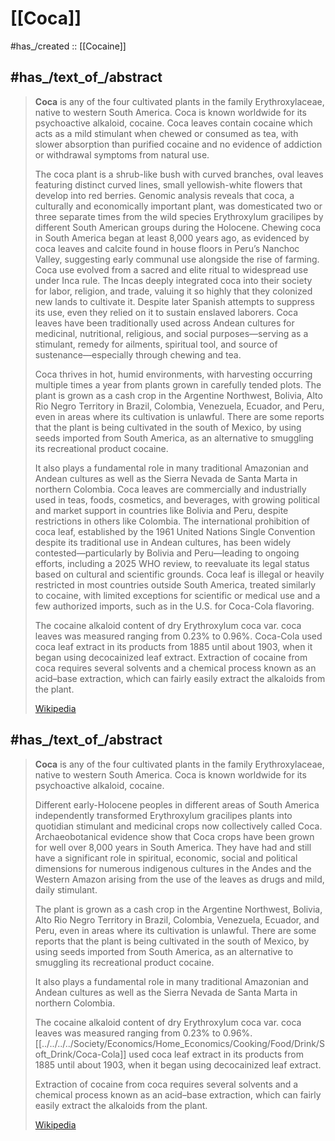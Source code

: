
# [[Coca]] 

#has_/created :: [[Cocaine]] 


## #has_/text_of_/abstract 

> **Coca** is any of the four cultivated plants in the family Erythroxylaceae, native to western South America. 
> Coca is known worldwide for its psychoactive alkaloid, cocaine. 
> Coca leaves contain cocaine which acts as a mild stimulant when chewed or consumed as tea, 
> with slower absorption than purified cocaine 
> and no evidence of addiction or withdrawal symptoms from natural use.
>
> The coca plant is a shrub-like bush with curved branches, oval leaves featuring distinct curved lines, small yellowish-white flowers that develop into red berries. Genomic analysis reveals that coca, a culturally and economically important plant, was domesticated two or three separate times from the wild species Erythroxylum gracilipes by different South American groups during the Holocene. Chewing coca in South America began at least 8,000 years ago, as evidenced by coca leaves and calcite found in house floors in Peru’s Nanchoc Valley, suggesting early communal use alongside the rise of farming. Coca use evolved from a sacred and elite ritual to widespread use under Inca rule. The Incas deeply integrated coca into their society for labor, religion, and trade, valuing it so highly that they colonized new lands to cultivate it. Despite later Spanish attempts to suppress its use, even they relied on it to sustain enslaved laborers. Coca leaves have been traditionally used across Andean cultures for medicinal, nutritional, religious, and social purposes—serving as a stimulant, remedy for ailments, spiritual tool, and source of sustenance—especially through chewing and tea.
>
> Coca thrives in hot, humid environments, with harvesting occurring multiple times a year from plants grown in carefully tended plots. The plant is grown as a cash crop in the Argentine Northwest, Bolivia, Alto Rio Negro Territory in Brazil, Colombia, Venezuela, Ecuador, and Peru, even in areas where its cultivation is unlawful. There are some reports that the plant is being cultivated in the south of Mexico, by using seeds imported from South America, as an alternative to smuggling its recreational product cocaine.
>
> It also plays a fundamental role in many traditional Amazonian and Andean cultures as well as the Sierra Nevada de Santa Marta in northern Colombia. Coca leaves are commercially and industrially used in teas, foods, cosmetics, and beverages, with growing political and market support in countries like Bolivia and Peru, despite restrictions in others like Colombia. The international prohibition of coca leaf, established by the 1961 United Nations Single Convention despite its traditional use in Andean cultures, has been widely contested—particularly by Bolivia and Peru—leading to ongoing efforts, including a 2025 WHO review, to reevaluate its legal status based on cultural and scientific grounds. Coca leaf is illegal or heavily restricted in most countries outside South America, treated similarly to cocaine, with limited exceptions for scientific or medical use and a few authorized imports, such as in the U.S. for Coca-Cola flavoring.
>
> The cocaine alkaloid content of dry Erythroxylum coca var. coca leaves was measured ranging from 0.23% to 0.96%. Coca-Cola used coca leaf extract in its products from 1885 until about 1903, when it began using decocainized leaf extract. Extraction of cocaine from coca requires several solvents and a chemical process known as an acid–base extraction, which can fairly easily extract the alkaloids from the plant.
>
> [Wikipedia](https://en.wikipedia.org/wiki/Coca)

## #has_/text_of_/abstract 

> **Coca** is any of the four cultivated plants in the family Erythroxylaceae, 
> native to western South America. 
> Coca is known worldwide for its psychoactive alkaloid, cocaine.
>
> Different early-Holocene peoples in different areas of South America independently 
> transformed Erythroxylum gracilipes plants into quotidian stimulant and medicinal crops 
> now collectively called Coca. 
> Archaeobotanical evidence show that Coca crops have 
> been grown for well over 8,000 years in South America. 
> They have had and still have a significant role in spiritual, economic, social and 
> political dimensions for numerous indigenous cultures in the Andes and the Western Amazon 
> arising from the use of the leaves as drugs and mild, daily stimulant.
>
> The plant is grown as a cash crop in the Argentine Northwest, Bolivia, 
> Alto Rio Negro Territory in Brazil, Colombia, Venezuela, Ecuador, and Peru, 
> even in areas where its cultivation is unlawful. 
> There are some reports that the plant is being cultivated in the south of Mexico, 
> by using seeds imported from South America, 
> as an alternative to smuggling its recreational product cocaine.
>
> It also plays a fundamental role in many traditional Amazonian and Andean cultures 
> as well as the Sierra Nevada de Santa Marta in northern Colombia.
>
> The cocaine alkaloid content of dry Erythroxylum coca var. coca leaves was 
> measured ranging from 0.23% to 0.96%. 
> [[../../../../Society/Economics/Home_Economics/Cooking/Food/Drink/Soft_Drink/Coca-Cola]] used coca leaf extract in its products from 1885 until about 1903, 
> when it began using decocainized leaf extract. 
> 
> Extraction of cocaine from coca requires several solvents 
> and a chemical process known as an acid–base extraction, 
> which can fairly easily extract the alkaloids from the plant.
>
> [Wikipedia](https://en.wikipedia.org/wiki/Coca)





